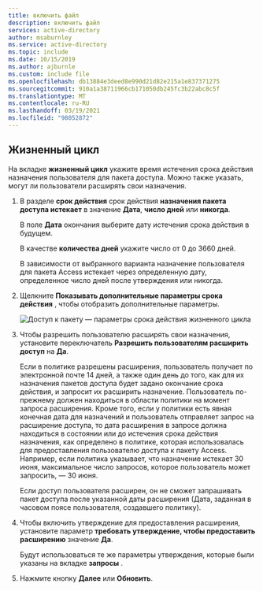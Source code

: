 ```yaml
---
title: включить файл
description: включить файл
services: active-directory
author: msaburnley
ms.service: active-directory
ms.topic: include
ms.date: 10/15/2019
ms.author: ajburnle
ms.custom: include file
ms.openlocfilehash: db13884e3deed8e990d21d82e215a1e837371275
ms.sourcegitcommit: 910a1a38711966cb171050db245fc3b22abc8c5f
ms.translationtype: MT
ms.contentlocale: ru-RU
ms.lasthandoff: 03/19/2021
ms.locfileid: "98052872"
---
```

## <a name="lifecycle"></a>Жизненный цикл

На вкладке **жизненный цикл** укажите время истечения срока действия назначения пользователя для пакета доступа. Можно также указать, могут ли пользователи расширять свои назначения.

1. В разделе **срок действия** срок действия **назначения пакета доступа истекает** в значение **Дата**, **число дней** или **никогда**.

    В поле **Дата** окончания выберите дату истечения срока действия в будущем.

    В качестве **количества дней** укажите число от 0 до 3660 дней.

    В зависимости от выбранного варианта назначение пользователя для пакета Access истекает через определенную дату, определенное число дней после утверждения или никогда.

1. Щелкните **Показывать дополнительные параметры срока действия** , чтобы отобразить дополнительные параметры.

    ![Доступ к пакету — параметры срока действия жизненного цикла](./media/active-directory-entitlement-management-lifecycle-policy/expiration.png)

1. Чтобы разрешить пользователю расширять свои назначения, установите переключатель **Разрешить пользователям расширить доступ** на **Да**.

    Если в политике разрешены расширения, пользователь получает по электронной почте 14 дней, а также один день до того, как для их назначения пакетов доступа будет задано окончание срока действия, и запросит их расширить назначение. Пользователь по-прежнему должен находиться в области политики на момент запроса расширения. Кроме того, если у политики есть явная конечная дата для назначений и пользователь отправляет запрос на расширение доступа, то дата расширения в запросе должна находиться в состоянии или до истечения срока действия назначения, как определено в политике, которая использовалась для предоставления пользователю доступа к пакету Access. Например, если политика указывает, что назначение истекает 30 июня, максимальное число запросов, которое пользователь может запросить, — 30 июня.

    Если доступ пользователя расширен, он не сможет запрашивать пакет доступа после указанной даты расширения (Дата, заданная в часовом поясе пользователя, создавшего политику).

1. Чтобы включить утверждение для предоставления расширения, установите параметр **требовать утверждение, чтобы предоставить расширению** значение **Да**.

    Будут использоваться те же параметры утверждения, которые были указаны на вкладке **запросы** .

1. Нажмите кнопку **Далее** или **Обновить**.
